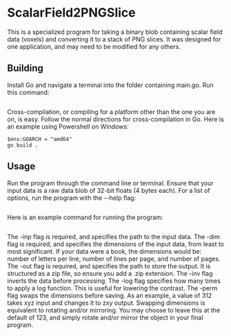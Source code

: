 # ScalarField2PNGSlice

This is a specialized program for taking a binary blob containing scalar field data (voxels) and converting it to a stack of PNG slices. It was designed for one application, and may need to be modified for any others.

## Building

Install Go and navigate a terminal into the folder containing main.go. Run this command:

```go build .
```

Cross-compilation, or compiling for a platform other than the one you are on, is easy. Follow the normal directions for cross-compilation in Go. Here is an example using Powershell on Windows:

```$env:GOOS = "linux"
$env:GOARCH = "amd64"
go build .
```

## Usage

Run the program through the command line or terminal. Ensure that your input data is a raw data blob of 32-bit floats (4 bytes each). For a list of options, run the program with the --help flag:

```ScalarField2PNGSlice.exe --help
```

Here is an example command for running the program:

```ScalarField2PNGSlice.exe -inp raw_data_out.bin -dim 192,2048,192 -out slices.zip -inv -log 2 -perm 213
```

The -inp flag is required, and specifies the path to the input data.
The -dim flag is required, and specifies the dimensions of the input data, from least to most significant. If your data were a book, the dimensions would be: number of letters per line, number of lines per page, and number of pages.
The -out flag is required, and specifies the path to store the output. It is structured as a zip file, so ensure you add a .zip extension.
The -inv flag inverts the data before processing.
The -log flag specifies how many times to apply a log function. This is useful for lowering the contrast.
The -perm flag swaps the dimensions before saving. As an example, a value of 312 takes xyz input and changes it to zxy output. Swapping dimensions is equivalent to rotating and/or mirroring. You may choose to leave this at the default of 123, and simply rotate and/or mirror the object in your final program.
